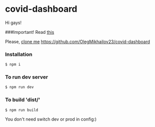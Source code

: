 # covid-dashboard

Hi gays!

###Important! Read [this](https://docs.rs.school/#/final-task?id=%D0%A0%D0%B0%D0%B1%D0%BE%D1%82%D0%B0-%D1%81-%D1%80%D0%B5%D0%BF%D0%BE%D0%B7%D0%B8%D1%82%D0%BE%D1%80%D0%B8%D0%B5%D0%BC)


Please, [clone me](https://github.com/OlegMikhailov23/covid-dashboard) https://github.com/OlegMikhailov23/covid-dashboard

### Installation
```sh
$ npm i
```

### To run dev server
```sh
$ npm run dev
```

### To build 'dist/'
```sh
$ npm run build
```
You don't need switch dev or prod in config:)

